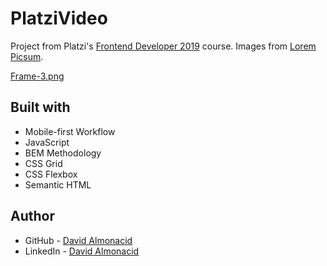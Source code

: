 # PlatziVideo

Project from Platzi's [Frontend Developer 2019](https://platzi.com/clases/frontend-developer-2019/) course. Images from [Lorem Picsum](https://picsum.photos/).

[Frame-3.png](https://i.postimg.cc/TYWcMP0x/Frame-3.png)

## Built with

- Mobile-first Workflow
- JavaScript
- BEM Methodology
- CSS Grid
- CSS Flexbox
- Semantic HTML

## Author

- GitHub - [David Almonacid](https://github.com/DavidAlmonacid)
- LinkedIn - [David Almonacid](https://linkedin.com/in/davidalmonacid/)
